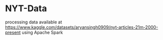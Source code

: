 # NYT-Data
processing data available at https://www.kaggle.com/datasets/aryansingh0909/nyt-articles-21m-2000-present using Apache Spark
